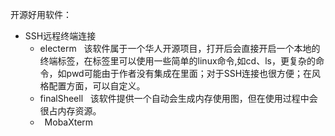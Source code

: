 开源好用软件：
  
   * SSH远程终端连接
     - electerm
		&nbsp;&nbsp;该软件属于一个华人开源项目，打开后会直接开启一个本地的终端标签，在标签里可以使用一些简单的linux命令,如cd、ls，更复杂的命令，如pwd可能由于作者没有集成在里面；对于SSH连接也很方便；在风格配置方面，可以自定义。
     - finalSheell 
	    &nbsp;&nbsp;该软件提供一个自动会生成内存使用图，但在使用过程中会很占内存资源。
     -  MobaXterm
